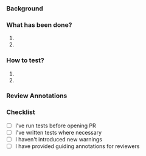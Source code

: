 ### Background
<!-- In contrast to the description in the ticket this should provide as much technical background as possible -->

### What has been done?
1. 
2. 

### How to test?
1. 
2. 

<!-- If the PR is over 1000 lines, let the reviewer know how to best review this PR, what to look at first etc. -->
### Review Annotations

### Checklist
<!-- Please make sure to check the following boxes by putting an x in the [ ] (don't: [x ], [ x], do: [x]) -->
- [ ] I've run tests before opening PR
- [ ] I've written tests where necessary
- [ ] I haven't introduced new warnings
- [ ] I have provided guiding annotations for reviewers
